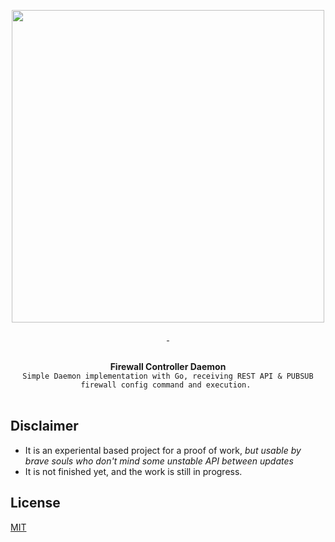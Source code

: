 <p align="center">
  <img width="500" src="https://user-images.githubusercontent.com/58973699/145937515-c8438450-4aa8-4653-88bf-f0a5e91e163d.png">  
</p>

<p align="center">
  <a href="LICENSE.md" target="_blank">
    <img src="https://badgen.net/badge/license/MIT/blue" alt="">
  </a>
  <a href="https://github.com/hnimminh/shield/releases" target="_blank">
    <img src="https://badgen.net/github/tag/hnimminh/shield" alt="">
  </a>
</p>

<p align="center">
  <br>
  <strong>Firewall Controller Daemon</strong>
  <br>
  <code>Simple Daemon implementation with Go, receiving REST API & PUBSUB firewall config command and execution. </code>
  <br><br>
</p>


## Disclaimer
* It is an experiental based project for a proof of work, *but usable by brave souls who don't mind some unstable API between updates*
* It is not finished yet, and the work is still in progress.
## License
[MIT](./LICENSE)
